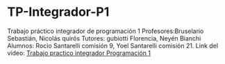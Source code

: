 # TP-Integrador-P1
Trabajo práctico integrador de programación 1
Profesores:Bruselario Sebastián, Nicolás quirós
Tutores: gubiotti Florencia, Neyén Bianchi
Alumnos: Rocio Santarelli comisión 9, 
         Yoel Santarelli comisión 21.
Link del video: [Trabajo practico integrador Programación 1](https://youtu.be/gFoT_QnMEm0)
